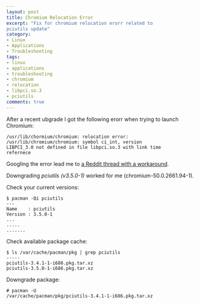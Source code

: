 ```yaml
---
layout: post
title: Chromium Relocation Error
excerpt: "Fix for chromium relocation erorr related to 
pciutils update"
category:
- Linux
- Applications
- Troubleshooting
tags:
- linux
- applications
- troubleshooting
- chromium
- relocation
- libpci.so.3
- pciutils
comments: true
---
```


After a recent ubgrade I got the following erorr when 
trying to launch Chromium:

```
/usr/lib/chormium/chromium: relocation error: 
/usr/lib/chromium/chromium: symbol ci_int, version 
LIBPCI_3.0 not defined in file libpci.so.3 with link time 
refernece
```

Googling the error lead me to [a Reddit thread with a 
workaround](https://www.reddit.com/r/archlinux/comments/4kberj/chromium_wont_start_libpciso3_relocation_error/).

Downgrading *pciutils (v3.5.0-1)* worked for me 
(chromium-50.0.2661.94-1).

Check your current versions:

```
$ pacman -Qi pciutils
---
Name	: pciutils
Version	: 3.5.0-1
...
.....
.......
```

Check available package cache:

```
$ ls /var/cache/pacman/pkg | grep pciutils
-----
pciutils-3.4.1-1-i686.pkg.tar.xz
pciutils-3.5.0-1-i686.pkg.tar.xz
```

Downgrade package:

```
# pacman -U 
/var/cache/pacman/pkg/pciutils-3.4.1-1-i686.pkg.tar.xz
```
